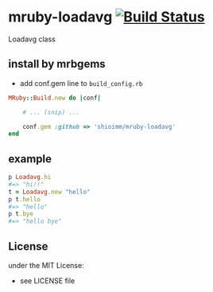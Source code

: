 # mruby-loadavg   [![Build Status](https://travis-ci.org/shioimm/mruby-loadavg.svg?branch=master)](https://travis-ci.org/shioimm/mruby-loadavg)
Loadavg class
## install by mrbgems
- add conf.gem line to `build_config.rb`

```ruby
MRuby::Build.new do |conf|

    # ... (snip) ...

    conf.gem :github => 'shioimm/mruby-loadavg'
end
```
## example
```ruby
p Loadavg.hi
#=> "hi!!"
t = Loadavg.new "hello"
p t.hello
#=> "hello"
p t.bye
#=> "hello bye"
```

## License
under the MIT License:
- see LICENSE file

